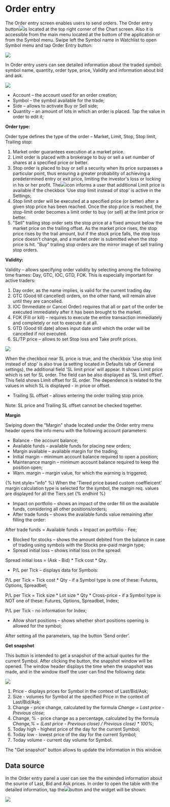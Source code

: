 # Order entry

The Order entry screen enables users to send orders. The Order entry button![](../../../../.gitbook/assets/1-kopiya%20%287%29%20%2832%29.png)is located at the top right corner of the Chart screen. Also it is accessible from the main menu located at the bottom of the application or from the Symbol menu. Swipe left the Symbol name in Watchlist to open Symbol menu and tap Order Entry button:

![](../../../../.gitbook/assets/screen-shot-2020-06-05-at-5.57.11-pm%20%2812%29.png)

In Order entry users can see detailed information about the traded symbol: symbol name, quantity, order type, price, Validity and information about bid and ask.

![](../../../../.gitbook/assets/1627053244522.jpeg)

* Account – the account used for an order creation;
* Symbol – the symbol available for the trade;
* Side – allows to activate Buy or Sell side;
* Quantity – an amount of lots in which an order is placed. Tap the value in order to edit it;

**Order type:**

Order type defines the type of the order – Market, Limit, Stop, Stop limit, Trailing stop:

1. Market order guarantees execution at a market price.
2. Limit order is placed with a brokerage to buy or sell a set number of shares at a specified price or better.
3. Stop order is placed to buy or sell a security when its price surpasses a particular point, thus ensuring a greater probability of achieving a predetermined entry or exit price, limiting the investor's loss or locking in his or her profit. The![](../../../../.gitbook/assets/oe-android-kopiya.png)icon informs a user that additional Limit price is available if the checkbox 'Use stop limit instead of stop' is active in the Settings; 
4. Stop limit order will be executed at a specified price \(or better\) after a given stop price has been reached. Once the stop price is reached, the stop-limit order becomes a limit order to buy \(or sell\) at the limit price or better.
5. "Sell" trailing stop order sets the stop price at a fixed amount below the market price on the trailing offset. As the market price rises, the stop price rises by the trail amount, but if the stock price falls, the stop loss price doesn't change, and a market order is submitted when the stop price is hit. "Buy" trailing stop orders are the mirror image of sell trailing stop orders.

**Validity:**

Validity – allows specifying order validity by selecting among the following time frames: Day, GTC, IOC, GTD, FOK. This is especially important for active traders:

1. Day order, as the name implies, is valid for the current trading day.
2. GTC \(Good till cancelled\) orders, on the other hand, will remain alive until they are cancelled.
3. IOC \(Immediate or Cancel Order\) requires that all or part of the order be executed immediately after it has been brought to the market.
4. FOK \(Fill or kill\) – requires to execute the entire transaction immediately and completely or not to execute it at all.
5. GTD \(Good till date\) allows input date until which the order will be cancelled if not executed.
6. SL/TP price – allows to set Stop loss and Take profit prices.

![](../../../../.gitbook/assets/image%20%2827%29.png)

When the checkbox near SL price is true, and the checkbox 'Use stop limit instead of stop' is also true \(a setting located in Defaults tab of General settings\), the additional field 'SL limit price' will appear. It shows Limit price which is set for SL order. The field can be also displayed as 'SL limit offset'. This field shows Limit offset for SL order. The dependence is related to the values in which SL is displayed - in price or offset.

* Trailing SL offset – allows entering the order trailing stop price.

Note: SL price and Trailing SL offset cannot be checked together.

**Margin**

Swiping down the "Margin" shade located under the Order entry menu header opens the info menu with the following account parameters:

* Balance - the account balance;
* Available funds – available funds for placing new orders;
* Margin available – available margin for the trading;
* Initial margin – minimum account balance required to open a position;
* Maintenance margin – minimum account balance required to keep the position open;
* Warn. margin  – margin value, for which the warning is triggered;

{% hint style="info" %}
When the 'Tiered price based custom coeffieicent' margin calculation type is selected for the symbol, the margin req. values are displayed for all the Tiers set
{% endhint %}

* Impact on portfolio – shows an impact of the order fill on the available funds, considering all other positions/orders;
* After trade funds – shows the available funds value remaining after filling the order:

After trade funds = Available funds + Impact on portfolio - Fee;

* Blocked for stocks – shows the amount debited from the balance in case of trading using symbols with the Stocks pre-paid margin type;
* Spread initial loss – shows initial loss on the spread:

Spread initial loss = \(Ask - Bid\) \* Tick cost \* Qty.

* P/L per Tick – displays data for Symbols:

P/L per Tick = Tick cost \* Qty - if a Symbol type is one of these: Futures, Options, Spreadbet;

P/L per Tick = Tick size \* Lot size \* Qty \* Cross-price **-** if a Symbol type is NOT one of these: Futures, Options, Spreadbet, Index;

P/L per Tick - no information for Index;

* Allow short positions – shows whether short positions opening is allowed for the symbol; 

After setting all the parameters, tap the button ‘Send order’.

**Get snapshot**

This button is intended to get a snapshot of the actual quotes for the current Symbol. After clicking the button, the snapshot window will be opened. The window header displays the time when the snapshot was made, and in the window itself the user can find the following data:

![](../../../../.gitbook/assets/android2.png)

1. Price - displays prices for Symbol in the context of Last/Bid/Ask;
2. Size - volumes for Symbol at the specified Price in the context of Last/Bid/Ask;
3. Change - price change, calculated by the formula _Change = Last price - Previous close_;
4. Change, % - price change as a percentage, calculated by the formula _Change,% = \(Last price - Previous close\) / Previous close\) \* 100%_;
5. Today high - highest price of the day for the current Symbol;
6. Today low - lowest price of the day for the current Symbol;
7. Today volume - current day volume for Symbol.

The "Get snapshot" button allows to update the information in this window.

## Data source

In the Order entry panel a user can see the the extended information about the source of Last, Bid and Ask prices. In order to open the table with the detailed information, tap the![](../../../../.gitbook/assets/ds%20%281%29%20%281%29%20%281%29.png)button and the widget will be shown:

![](../../../../.gitbook/assets/.jpeg.jpeg)

